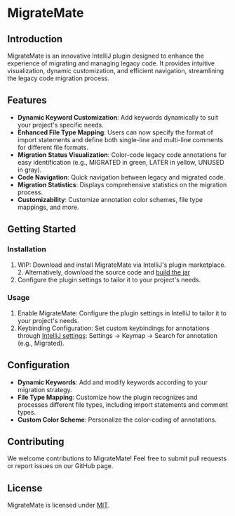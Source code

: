 
<!-- Plugin description -->
# MigrateMate
## Introduction
MigrateMate is an innovative IntelliJ plugin designed to enhance the experience of migrating and managing legacy code. It provides intuitive visualization, dynamic customization, and efficient navigation, streamlining the legacy code migration process.
<!-- Plugin description end -->

## Features
- **Dynamic Keyword Customization**: Add keywords dynamically to suit your project's specific needs.
- **Enhanced File Type Mapping**: Users can now specify the format of import statements and define both single-line and multi-line comments for different file formats.
- **Migration Status Visualization**: Color-code legacy code annotations for easy identification (e.g., MIGRATED in green, LATER in yellow, UNUSED in gray).
- **Code Navigation**: Quick navigation between legacy and migrated code.
- **Migration Statistics**: Displays comprehensive statistics on the migration process.
- **Customizability**: Customize annotation color schemes, file type mappings, and more.

## Getting Started

### Installation
1. WIP: Download and install MigrateMate via IntelliJ's plugin marketplace.
   2. Alternatively, download the source code and [build the jar](https://github.com/TimHeibel/intellij-migration-plugin/wiki/How-to-export-an-IntelliJ-Plugin)
2. Configure the plugin settings to tailor it to your project's needs.

### Usage

1. Enable MigrateMate: Configure the plugin settings in IntelliJ to tailor it to your project's needs.
2. Keybinding Configuration: Set custom keybindings for annotations through [IntelliJ settings](https://www.jetbrains.com/help/idea/configuring-keyboard-and-mouse-shortcuts.html): Settings -> Keymap -> Search for annotation (e.g., Migrated).

## Configuration

- **Dynamic Keywords**: Add and modify keywords according to your migration strategy.
- **File Type Mapping**: Customize how the plugin recognizes and processes different file types, including import statements and comment types.
- **Custom Color Scheme**: Personalize the color-coding of annotations.

## Contributing

We welcome contributions to MigrateMate! Feel free to submit pull requests or report issues on our GitHub page.

## License

MigrateMate is licensed under [MIT](LICENSE.txt).
